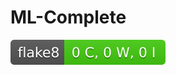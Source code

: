# ML-Complete

[![Flake8 Status](./reports/flake8/flake8-badge.svg?dummy=8484744)](./reports/flake8/index.html)